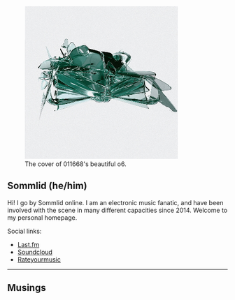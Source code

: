 <figure>
  <img id="o6" src="/images/o6.jpg" alt="o6">
  <figcaption>The cover of 011668's beautiful o6.</figcaption>
</figure>
  
## Sommlid (he/him)
  
Hi! I go by Sommlid online. I am an electronic music fanatic, and have been involved with the scene in many different capacities since 2014. Welcome to my personal homepage.

Social links:
- [Last.fm](https://www.last.fm/user/sommlid "Last.fm")
- [Soundcloud](https://soundcloud.com/sommlid "Soundcloud")
- [Rateyourmusic](https://rateyourmusic.com/~Fjuture "Rateyourmusic")

---

## Musings
